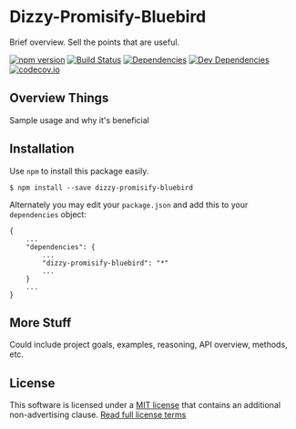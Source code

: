 Dizzy-Promisify-Bluebird
========================

Brief overview.  Sell the points that are useful.

[![npm version][npm-badge]][npm-link]
[![Build Status][travis-badge]][travis-link]
[![Dependencies][dependencies-badge]][dependencies-link]
[![Dev Dependencies][devdependencies-badge]][devdependencies-link]
[![codecov.io][codecov-badge]][codecov-link]


Overview Things
---------------

Sample usage and why it's beneficial


Installation
------------

Use `npm` to install this package easily.

    $ npm install --save dizzy-promisify-bluebird

Alternately you may edit your `package.json` and add this to your `dependencies` object:

    {
        ...
        "dependencies": {
            ...
            "dizzy-promisify-bluebird": "*"
            ...
        }
        ...
    }


More Stuff
----------

Could include project goals, examples, reasoning, API overview, methods, etc.


License
-------

This software is licensed under a [MIT license][LICENSE] that contains an additional non-advertising clause.  [Read full license terms][LICENSE]


[codecov-badge]: https://codecov.io/github/tests-always-included/dizzy-promisify-bluebird/coverage.svg?branch=master
[codecov-link]: https://codecov.io/github/tests-always-included/dizzy-promisify-bluebird?branch=master
[dependencies-badge]: https://david-dm.org/tests-always-included/dizzy-promisify-bluebird.png
[dependencies-link]: https://david-dm.org/tests-always-included/dizzy-promisify-bluebird
[devdependencies-badge]: https://david-dm.org/tests-always-included/dizzy-promisify-bluebird/dev-status.png
[devdependencies-link]: https://david-dm.org/tests-always-included/dizzy-promisify-bluebird#info=devDependencies
[LICENSE]: LICENSE.md
[npm-badge]: https://badge.fury.io/js/dizzy-promisify-bluebird.svg
[npm-link]: https://npmjs.org/package/dizzy-promisify-bluebird
[travis-badge]: https://secure.travis-ci.org/tests-always-included/dizzy-promisify-bluebird.png
[travis-link]: http://travis-ci.org/tests-always-included/dizzy-promisify-bluebird

